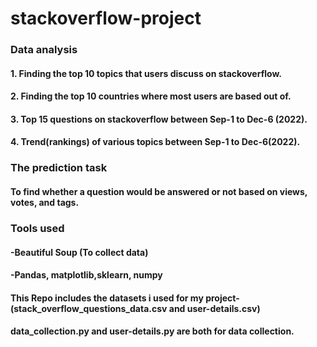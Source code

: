 # stackoverflow-project
### Data analysis
#### 1. Finding the top 10 topics that users discuss on stackoverflow.
#### 2. Finding the top 10 countries where most users are based out of.
#### 3. Top 15 questions on stackoverflow between Sep-1 to Dec-6 (2022).
#### 4. Trend(rankings) of various topics between Sep-1 to Dec-6(2022).

### The prediction task
#### To find whether a question would be answered or not based on views, votes, and tags.

### Tools used
#### -Beautiful Soup (To collect data)
#### -Pandas, matplotlib,sklearn, numpy

#### This Repo includes the datasets i used for my project-(stack_overflow_questions_data.csv  and  user-details.csv) 
#### data_collection.py and user-details.py are both for data collection.
